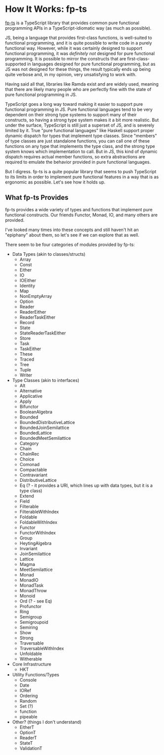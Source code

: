 # How It Works: fp-ts

[fp-ts](https://github.com/gcanti/fp-ts) is a TypeScript library that provides common pure functional programming APIs in a TypeScript-idiomatic way (as much as possible).

JS, being a language that provides first-class functions, is well-suited to functional programming, and it is quite possible to write code in a purely functional way. However, while it was certainly designed to support functional programming, it was *definitely not* designed for pure functional programming. It is possible to mirror the constructs that are first-class-supported in languages designed for pure functional programming, but as JS was not designed for these things, the result typically ends up being quite verbose and, in my opinion, very unsatisfying to work with.

Having said all that, libraries like Ramda exist and are widely used, meaning that there are likely many people who are perfectly fine with the state of pure functional programming in JS.

TypeScript goes a long way toward making it easier to support pure functional programming in JS. Pure functional languages tend to be very dependent on their strong type systems to support many of their constructs, so having a strong type system makes it a bit more realistic. But under the surface, TypeScript is still just a superset of JS, and is severely limited by it. True "pure functional languages" like Haskell support proper dynamic dispatch for types that implement type classes. Since "members" of type classes are just standalone functions, you can call one of these functions on any type that implements the type class, and the strong type system knows which implementation to call. But in JS, this kind of dynamic dispatch requires actual member functions, so extra abstractions are required to emulate the behavior provided in pure functional languages.

But I digress. fp-ts is a quite popular library that seems to push TypeScript to its limits in order to implement pure functional features in a way that is as ergonomic as possible. Let's see how it holds up.

## What fp-ts Provides

fp-ts provides a wide variety of types and functions that implement pure functional constructs. Our friends Functor, Monad, IO, and many others are provided.

I've looked many times into these concepts and still haven't hit an "epiphany" about them, so let's see if we can explore that as well.

There seem to be four categories of modules provided by fp-ts:
* Data Types (akin to classes/structs)
    * Array
    * Const
    * Either
    * IO
    * IOEither
    * Identity
    * Map
    * NonEmptyArray
    * Option
    * Reader
    * ReaderEither
    * ReaderTaskEither
    * Record
    * State
    * StateReaderTaskEither
    * Store
    * Task
    * TaskEither
    * These
    * Traced
    * Tree
    * Tuple
    * Writer
* Type Classes (akin to interfaces)
    * Alt
    * Alternative
    * Applicative
    * Apply
    * Bifunctor
    * BooleanAlgebra
    * Bounded
    * BoundedDistributiveLattice
    * BoundedJoinSemilattice
    * BoundedLattice
    * BoundedMeetSemilattice
    * Category
    * Chain
    * ChainRec
    * Choice
    * Comonad
    * Compactable
    * Contravariant
    * DistributiveLattice
    * Eq (? - it provides a URI, which lines up with data types, but it is a type class)
    * Extend
    * Field
    * Filterable
    * FilterableWithIndex
    * Foldable
    * FoldableWithIndex
    * Functor
    * FunctorWithIndex
    * Group
    * HeytingAlgebra
    * Invariant
    * JoinSemilattice
    * Lattice
    * Magma
    * MeetSemilattice
    * Monad
    * MonadIO
    * MonadTask
    * MonadThrow
    * Monoid
    * Ord (? - see Eq)
    * Profunctor
    * Ring
    * Semigroup
    * Semigroupoid
    * Semiring
    * Show
    * Strong
    * Traversable
    * TraversableWithIndex
    * Unfoldable
    * Witherable
* Core Infrastructure
    * HKT
* Utility Functions/Types
    * Console
    * Date
    * IORef
    * Ordering
    * Random
    * Set (?)
    * function
    * pipeable
* Other? (things I don't understand)
    * EitherT
    * OptionT
    * ReaderT
    * StateT
    * ValidationT

